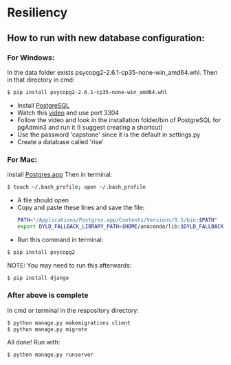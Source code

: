 # Resiliency

## How to run with new database configuration:

### For Windows:  
In the data folder exists psycopg2-2.6.1-cp35-none-win_amd64.whl.
Then in that directory in cmd:
```sh
$ pip install psycopg2-2.6.1-cp35-none-win_amd64.whl
```
- Install [PostgreSQL]  
- Watch this [video] and use port 3304
- Follow the video and look in the installation folder/bin of PostgreSQL for pgAdmin3 and run it (I suggest creating a shortcut)  
- Use the password 'capstone' since it is the default in settings.py
- Create a database called 'rise'

### For Mac:
install [Postgres.app]
Then in terminal:
```sh
$ touch ~/.bash_profile; open ~/.bash_profile
```
- A file should open
- Copy and paste these lines and save the file:
   ```sh
   PATH="/Applications/Postgres.app/Contents/Versions/9.5/bin:$PATH"
   export DYLD_FALLBACK_LIBRARY_PATH=$HOME/anaconda/lib:$DYLD_FALLBACK_LIBRARY_PATH
   ```
- Run this command in terminal:
```sh
$ pip install psycopg2
```
NOTE: You may need to run this afterwards:
```sh
$ pip install django
```

### After above is complete
In cmd or terminal in the respository directory:
```sh
$ python manage.py makemigrations client
$ python manage.py migrate
```

All done! Run with:
```sh
$ python manage.py runserver
```
   [Postgres.app]: <http://postgresapp.com/>
   [PostgreSQL]: <http://www.postgresql.org/download/>
   [video]: <https://www.youtube.com/watch?v=-f9lke78g2U>
